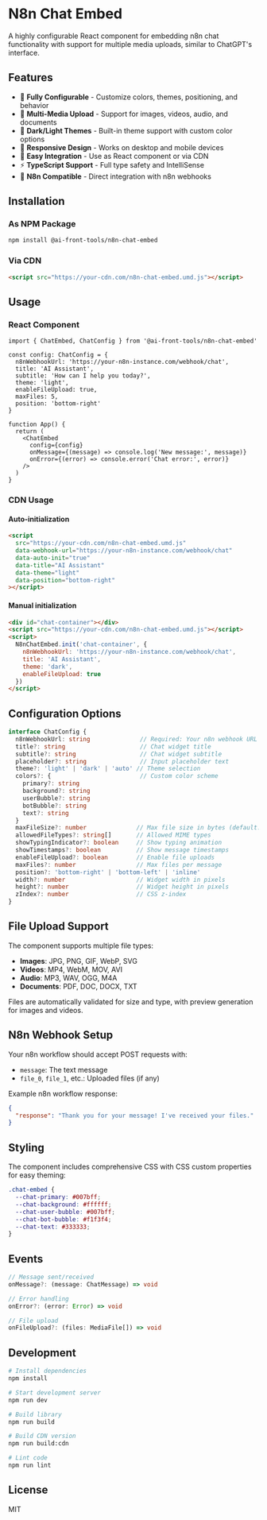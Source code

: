 # N8n Chat Embed

A highly configurable React component for embedding n8n chat functionality with support for multiple media uploads, similar to ChatGPT's interface.

## Features

- 🎨 **Fully Configurable** - Customize colors, themes, positioning, and behavior
- 📎 **Multi-Media Upload** - Support for images, videos, audio, and documents
- 🌙 **Dark/Light Themes** - Built-in theme support with custom color options
- 📱 **Responsive Design** - Works on desktop and mobile devices
- 🔌 **Easy Integration** - Use as React component or via CDN
- ⚡ **TypeScript Support** - Full type safety and IntelliSense
- 🎯 **N8n Compatible** - Direct integration with n8n webhooks

## Installation

### As NPM Package

```bash
npm install @ai-front-tools/n8n-chat-embed
```

### Via CDN

```html
<script src="https://your-cdn.com/n8n-chat-embed.umd.js"></script>
```

## Usage

### React Component

```tsx
import { ChatEmbed, ChatConfig } from '@ai-front-tools/n8n-chat-embed'

const config: ChatConfig = {
  n8nWebhookUrl: 'https://your-n8n-instance.com/webhook/chat',
  title: 'AI Assistant',
  subtitle: 'How can I help you today?',
  theme: 'light',
  enableFileUpload: true,
  maxFiles: 5,
  position: 'bottom-right'
}

function App() {
  return (
    <ChatEmbed 
      config={config}
      onMessage={(message) => console.log('New message:', message)}
      onError={(error) => console.error('Chat error:', error)}
    />
  )
}
```

### CDN Usage

#### Auto-initialization

```html
<script 
  src="https://your-cdn.com/n8n-chat-embed.umd.js"
  data-webhook-url="https://your-n8n-instance.com/webhook/chat"
  data-auto-init="true"
  data-title="AI Assistant"
  data-theme="light"
  data-position="bottom-right"
></script>
```

#### Manual initialization

```html
<div id="chat-container"></div>
<script src="https://your-cdn.com/n8n-chat-embed.umd.js"></script>
<script>
  N8nChatEmbed.init('chat-container', {
    n8nWebhookUrl: 'https://your-n8n-instance.com/webhook/chat',
    title: 'AI Assistant',
    theme: 'dark',
    enableFileUpload: true
  })
</script>
```

## Configuration Options

```typescript
interface ChatConfig {
  n8nWebhookUrl: string              // Required: Your n8n webhook URL
  title?: string                     // Chat widget title
  subtitle?: string                  // Chat widget subtitle
  placeholder?: string               // Input placeholder text
  theme?: 'light' | 'dark' | 'auto' // Theme selection
  colors?: {                         // Custom color scheme
    primary?: string
    background?: string
    userBubble?: string
    botBubble?: string
    text?: string
  }
  maxFileSize?: number              // Max file size in bytes (default: 10MB)
  allowedFileTypes?: string[]       // Allowed MIME types
  showTypingIndicator?: boolean     // Show typing animation
  showTimestamps?: boolean          // Show message timestamps
  enableFileUpload?: boolean        // Enable file uploads
  maxFiles?: number                 // Max files per message
  position?: 'bottom-right' | 'bottom-left' | 'inline'
  width?: number                    // Widget width in pixels
  height?: number                   // Widget height in pixels
  zIndex?: number                   // CSS z-index
}
```

## File Upload Support

The component supports multiple file types:

- **Images**: JPG, PNG, GIF, WebP, SVG
- **Videos**: MP4, WebM, MOV, AVI
- **Audio**: MP3, WAV, OGG, M4A
- **Documents**: PDF, DOC, DOCX, TXT

Files are automatically validated for size and type, with preview generation for images and videos.

## N8n Webhook Setup

Your n8n workflow should accept POST requests with:

- `message`: The text message
- `file_0`, `file_1`, etc.: Uploaded files (if any)

Example n8n workflow response:

```json
{
  "response": "Thank you for your message! I've received your files."
}
```

## Styling

The component includes comprehensive CSS with CSS custom properties for easy theming:

```css
.chat-embed {
  --chat-primary: #007bff;
  --chat-background: #ffffff;
  --chat-user-bubble: #007bff;
  --chat-bot-bubble: #f1f3f4;
  --chat-text: #333333;
}
```

## Events

```typescript
// Message sent/received
onMessage?: (message: ChatMessage) => void

// Error handling
onError?: (error: Error) => void

// File upload
onFileUpload?: (files: MediaFile[]) => void
```

## Development

```bash
# Install dependencies
npm install

# Start development server
npm run dev

# Build library
npm run build

# Build CDN version
npm run build:cdn

# Lint code
npm run lint
```

## License

MIT